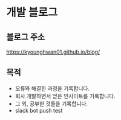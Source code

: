 # 개발 블로그

## 블로그 주소

https://kyounghwan01.github.io/blog/

## 목적

- 오류와 해결한 과정을 기록합니다.
- 회사 개발하면서 얻은 인사이트를 기록합니다.
- 그 외, 공부한 것들을 기록합니다.
- slack bot push test
